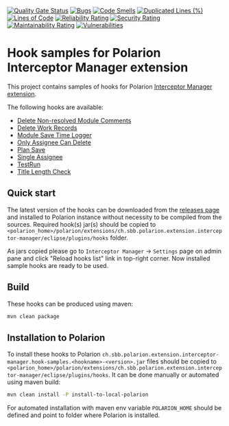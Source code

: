 [![Quality Gate Status](https://sonarcloud.io/api/project_badges/measure?project=SchweizerischeBundesbahnen_ch.sbb.polarion.extension.interceptor.hook-samples&metric=alert_status)](https://sonarcloud.io/summary/new_code?id=SchweizerischeBundesbahnen_ch.sbb.polarion.extension.interceptor.hook-samples)
[![Bugs](https://sonarcloud.io/api/project_badges/measure?project=SchweizerischeBundesbahnen_ch.sbb.polarion.extension.interceptor.hook-samples&metric=bugs)](https://sonarcloud.io/summary/new_code?id=SchweizerischeBundesbahnen_ch.sbb.polarion.extension.interceptor.hook-samples)
[![Code Smells](https://sonarcloud.io/api/project_badges/measure?project=SchweizerischeBundesbahnen_ch.sbb.polarion.extension.interceptor.hook-samples&metric=code_smells)](https://sonarcloud.io/summary/new_code?id=SchweizerischeBundesbahnen_ch.sbb.polarion.extension.interceptor.hook-samples)
[![Duplicated Lines (%)](https://sonarcloud.io/api/project_badges/measure?project=SchweizerischeBundesbahnen_ch.sbb.polarion.extension.interceptor.hook-samples&metric=duplicated_lines_density)](https://sonarcloud.io/summary/new_code?id=SchweizerischeBundesbahnen_ch.sbb.polarion.extension.interceptor.hook-samples)
[![Lines of Code](https://sonarcloud.io/api/project_badges/measure?project=SchweizerischeBundesbahnen_ch.sbb.polarion.extension.interceptor.hook-samples&metric=ncloc)](https://sonarcloud.io/summary/new_code?id=SchweizerischeBundesbahnen_ch.sbb.polarion.extension.interceptor.hook-samples)
[![Reliability Rating](https://sonarcloud.io/api/project_badges/measure?project=SchweizerischeBundesbahnen_ch.sbb.polarion.extension.interceptor.hook-samples&metric=reliability_rating)](https://sonarcloud.io/summary/new_code?id=SchweizerischeBundesbahnen_ch.sbb.polarion.extension.interceptor.hook-samples)
[![Security Rating](https://sonarcloud.io/api/project_badges/measure?project=SchweizerischeBundesbahnen_ch.sbb.polarion.extension.interceptor.hook-samples&metric=security_rating)](https://sonarcloud.io/summary/new_code?id=SchweizerischeBundesbahnen_ch.sbb.polarion.extension.interceptor.hook-samples)
[![Maintainability Rating](https://sonarcloud.io/api/project_badges/measure?project=SchweizerischeBundesbahnen_ch.sbb.polarion.extension.interceptor.hook-samples&metric=sqale_rating)](https://sonarcloud.io/summary/new_code?id=SchweizerischeBundesbahnen_ch.sbb.polarion.extension.interceptor.hook-samples)
[![Vulnerabilities](https://sonarcloud.io/api/project_badges/measure?project=SchweizerischeBundesbahnen_ch.sbb.polarion.extension.interceptor.hook-samples&metric=vulnerabilities)](https://sonarcloud.io/summary/new_code?id=SchweizerischeBundesbahnen_ch.sbb.polarion.extension.interceptor.hook-samples)

# Hook samples for Polarion Interceptor Manager extension

This project contains samples of hooks for Polarion [Interceptor Manager extension](https://github.com/SchweizerischeBundesbahnen/ch.sbb.polarion.extension.interceptor-manager).

The following hooks are available:
- [Delete Non-resolved Module Comments](hook-samples/delete-non-resolved-module-comments/README.md)
- [Delete Work Records](hook-samples/delete-work-records/README.md)
- [Module Save Time Logger](hook-samples/module-save-time-logger/README.md)
- [Only Assignee Can Delete](hook-samples/only-assignee-can-delete/README.md)
- [Plan Save](hook-samples/plan-save/README.md)
- [Single Assignee](hook-samples/single-assignee/README.md)
- [TestRun](hook-samples/testrun/README.md)
- [Title Length Check](hook-samples/title-length-check/README.md)

## Quick start

The latest version of the hooks can be downloaded from the [releases page](../../releases/latest) and installed to Polarion instance without necessity to be compiled from the sources.
Required hook(s) jar(s) should be copied to `<polarion_home>/polarion/extensions/ch.sbb.polarion.extension.interceptor-manager/eclipse/plugins/hooks` folder.

As jars copied please go to `Interceptor Manager` -> `Settings` page on admin pane and click "Reload hooks list" link in top-right corner. Now installed sample hooks are ready to be used.

## Build

These hooks can be produced using maven:
```bash
mvn clean package
```

## Installation to Polarion

To install these hooks to Polarion `ch.sbb.polarion.extension.interceptor-manager.hook-samples.<hookname>-<version>.jar` files should be copied to `<polarion_home>/polarion/extensions/ch.sbb.polarion.extension.interceptor-manager/eclipse/plugins/hooks`.
It can be done manually or automated using maven build:

```bash
mvn clean install -P install-to-local-polarion
```

For automated installation with maven env variable `POLARION_HOME` should be defined and point to folder where Polarion is installed.
